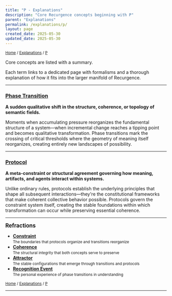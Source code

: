 ```yaml
---
title: "P - Explanations"
description: "Core Recurgence concepts beginning with P"
parent: "Explanations"
permalink: /explanations/p/
layout: page
created_date: 2025-05-30
updated_date: 2025-05-30
---
```


<small>[Home](/) / [Explanations](/explanations/) / <u>P</u></small>

Core concepts are listed with a summary.

Each term links to a dedicated page with formalisms and a thorough explanation of how it fits into the larger manifold of Recurgence.

---

### [Phase Transition](/explanations/p/phase-transition/)
**A sudden qualitative shift in the structure, coherence, or topology of semantic fields.**

Moments when accumulating pressure reorganizes the fundamental structure of a system—when incremental change reaches a tipping point and becomes qualitative transformation. Phase transitions mark the crossing of critical thresholds where the geometry of meaning itself reorganizes, creating entirely new landscapes of possibility.

---

### [Protocol](/explanations/p/protocol/)
**A meta-constraint or structural agreement governing how meaning, artifacts, and agents interact within systems.**

Unlike ordinary rules, protocols establish the underlying principles that shape all subsequent interactions—they're the constitutional frameworks that make coherent collective behavior possible. Protocols govern the constraint system itself, creating the stable foundations within which transformation can occur while preserving essential coherence.

---

**<big>Refractions</big>**

- **[Constraint](/explanations/c/constraint/)**  
  <small>The boundaries that protocols organize and transitions reorganize</small>
- **[Coherence](/explanations/c/coherence/)**  
  <small>The structural integrity that both concepts serve to preserve</small>
- **[Attractor](/explanations/a/attractor/)**  
  <small>The stable configurations that emerge through transitions and protocols</small>
- **[Recognition Event](/explanations/r/recognition-event/)**  
  <small>The personal experience of phase transitions in understanding</small>

<small>[Home](/) / [Explanations](/explanations/) / <u>P</u></small>

--- 